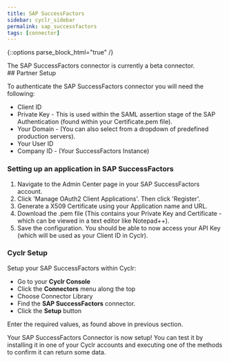 ```yaml
---
title: SAP SuccessFactors
sidebar: cyclr_sidebar
permalink: sap_successfactors
tags: [connector]
---
```

{::options parse_block_html="true" /}
<section class="card">
The SAP SuccessFactors connector is currently a beta connector.


</section>
<section class="card">
## Partner Setup

To authenticate the SAP SuccessFactors connector you will need the following:

- Client ID
- Private Key - This is used within the SAML assertion stage of the SAP Authentication (found within your Certificate.pem file).
- Your Domain - (You can also select from a dropdown of predefined production servers).
- Your User ID
- Company ID - (Your SuccessFactors Instance)

### Setting up an application in SAP SuccessFactors

1. Navigate to the Admin Center page in your SAP SuccessFactors account.
2. Click 'Manage OAuth2 Client Applications'. Then click 'Register'.
3. Generate a X509 Certificate using your Application name and URL. 
4. Download the .pem file (This contains your Private Key and Certificate - which can be viewed in a text editor like Notepad++).
5. Save the configuration. You should be able to now access your API Key (which will be used as your Client ID in Cyclr).


### Cyclr Setup

Setup your SAP SuccessFactors within Cyclr:

- Go to your **Cyclr Console**
- Click the **Connectors** menu along the top
- Choose Connector Library
- Find the **SAP SuccessFactors** connector.
- Click the **Setup** button

Enter the required values, as found above in previous section.

Your SAP SuccessFactors Connector is now setup! You can test it by installing it in one of your Cyclr accounts and executing one of the methods to confirm it can return some data.


</section>
